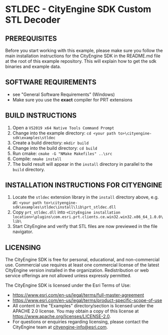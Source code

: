 # STLDEC - CityEngine SDK Custom STL Decoder

## PREREQUISITES

Before you start working with this example, please make sure you follow the main installation instructions for the CityEngine SDK in the README.md file at the root of this example repository. This will explain how to get the sdk binaries and example data.

## SOFTWARE REQUIREMENTS

* see "General Software Requirements" (Windows)
* Make sure you use the **exact** compiler for PRT extensions

## BUILD INSTRUCTIONS

1. Open a `VS2019 x64 Native Tools Command Prompt`
1. Change into the example directory: `cd <your path to>\cityengine-sdk\examples\stldec`
1. Create a build directory: `mkdir build`
1. Change into the build directory: `cd build`
1. Run cmake: `cmake -G "NMake Makefiles" ..\src`
1. Compile: `nmake install`
1. The build result will appear in the `install` directory in parallel to the `build` directory.

## INSTALLATION INSTRUCTIONS FOR CITYENGINE

1. Locate the `stldec` extension library in the `install` directory above, e.g. at:
   `<your path to>\cityengine-sdk\examples\stldec\install\lib\prt_stldec.dll`
1. Copy `prt_stldec.dll` into `<CityEngine installation location>\plugins\com.esri.prt.clients.ce.win32.win32.x86_64_1.0.0\lib\`
1. Start CityEngine and verify that STL files are now previewed in the file navigator.

## LICENSING

The CityEngine SDK is free for personal, educational, and non-commercial use. Commercial use requires at least one commercial license of the latest CityEngine version installed in the organization. Redistribution or web service offerings are not allowed unless expressly permitted.

The CityEngine SDK is licensed under the Esri Terms of Use:

* <https://www.esri.com/en-us/legal/terms/full-master-agreement>
* <https://www.esri.com/en-us/legal/terms/product-specific-scope-of-use>
* All content in the "Examples" directory/section is licensed under the APACHE 2.0 license. You may obtain a copy of this license at <https://www.apache.org/licenses/LICENSE-2.0>.
* For questions or enquiries regarding licensing, please contact the CityEngine team at cityengine-info@esri.com.
